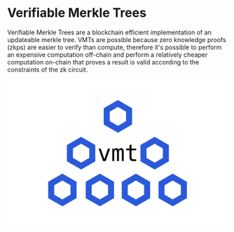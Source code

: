 # Verifiable Merkle Trees
Verifiable Merkle Trees are a blockchain efficient implementation of an updateable merkle tree. VMTs are possible because zero knowledge proofs (zkps) are easier to verify than compute, therefore it's possible to perform an expensive computation off-chain and perform a relatively cheaper computation on-chain that proves a result is valid according to the constraints of the zk circuit.

![vmt cubes](https://raw.githubusercontent.com/Nobody-Labs/hackmd/main/vmt.png)